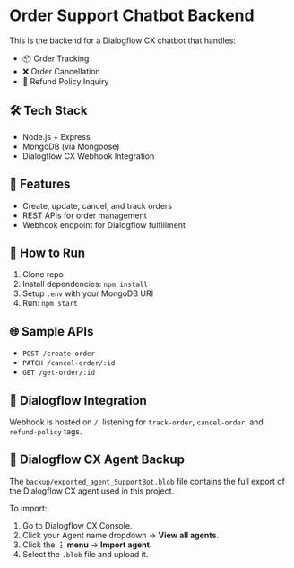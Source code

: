 # Order Support Chatbot Backend

This is the backend for a Dialogflow CX chatbot that handles:
- 📦 Order Tracking
- ❌ Order Cancellation
- 💸 Refund Policy Inquiry

## 🛠 Tech Stack
- Node.js + Express
- MongoDB (via Mongoose)
- Dialogflow CX Webhook Integration

## 📂 Features
- Create, update, cancel, and track orders
- REST APIs for order management
- Webhook endpoint for Dialogflow fulfillment

## 🧪 How to Run
1. Clone repo
2. Install dependencies: `npm install`
3. Setup `.env` with your MongoDB URI
4. Run: `npm start`

## 🌐 Sample APIs
- `POST /create-order`
- `PATCH /cancel-order/:id`
- `GET /get-order/:id`

## 📡 Dialogflow Integration
Webhook is hosted on `/`, listening for `track-order`, `cancel-order`, and `refund-policy` tags.

## 🤖 Dialogflow CX Agent Backup

The `backup/exported_agent_SupportBot.blob` file contains the full export of the Dialogflow CX agent used in this project.

To import:
1. Go to Dialogflow CX Console.
2. Click your Agent name dropdown → **View all agents**.
3. Click the **⋮ menu** → **Import agent**.
4. Select the `.blob` file and upload it.
